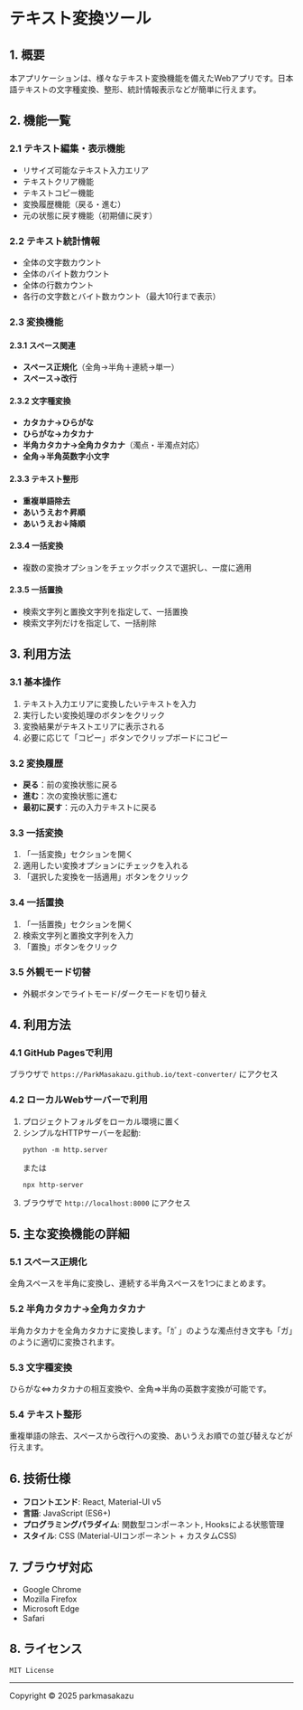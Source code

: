 # テキスト変換ツール

## 1. 概要

本アプリケーションは、様々なテキスト変換機能を備えたWebアプリです。日本語テキストの文字種変換、整形、統計情報表示などが簡単に行えます。


## 2. 機能一覧

### 2.1 テキスト編集・表示機能

- リサイズ可能なテキスト入力エリア
- テキストクリア機能
- テキストコピー機能
- 変換履歴機能（戻る・進む）
- 元の状態に戻す機能（初期値に戻す）

### 2.2 テキスト統計情報

- 全体の文字数カウント
- 全体のバイト数カウント
- 全体の行数カウント
- 各行の文字数とバイト数カウント（最大10行まで表示）

### 2.3 変換機能

#### 2.3.1 スペース関連
- **スペース正規化**（全角→半角＋連続→単一）
- **スペース→改行**

#### 2.3.2 文字種変換
- **カタカナ→ひらがな**
- **ひらがな→カタカナ**
- **半角カタカナ→全角カタカナ**（濁点・半濁点対応）
- **全角→半角英数字小文字**

#### 2.3.3 テキスト整形
- **重複単語除去**
- **あいうえお↑昇順**
- **あいうえお↓降順**

#### 2.3.4 一括変換
- 複数の変換オプションをチェックボックスで選択し、一度に適用

#### 2.3.5 一括置換
- 検索文字列と置換文字列を指定して、一括置換
- 検索文字列だけを指定して、一括削除


## 3. 利用方法

### 3.1 基本操作

1. テキスト入力エリアに変換したいテキストを入力
2. 実行したい変換処理のボタンをクリック
3. 変換結果がテキストエリアに表示される
4. 必要に応じて「コピー」ボタンでクリップボードにコピー

### 3.2 変換履歴

- **戻る**：前の変換状態に戻る
- **進む**：次の変換状態に進む
- **最初に戻す**：元の入力テキストに戻る

### 3.3 一括変換

1. 「一括変換」セクションを開く
2. 適用したい変換オプションにチェックを入れる
3. 「選択した変換を一括適用」ボタンをクリック

### 3.4 一括置換

1. 「一括置換」セクションを開く
2. 検索文字列と置換文字列を入力
3. 「置換」ボタンをクリック

### 3.5 外観モード切替

- 外観ボタンでライトモード/ダークモードを切り替え


## 4. 利用方法

### 4.1 GitHub Pagesで利用

ブラウザで `https://ParkMasakazu.github.io/text-converter/` にアクセス

### 4.2 ローカルWebサーバーで利用

1. プロジェクトフォルダをローカル環境に置く
2. シンプルなHTTPサーバーを起動:
   ```
   python -m http.server
   ```
   または
   ```
   npx http-server
   ```
3. ブラウザで `http://localhost:8000` にアクセス


## 5. 主な変換機能の詳細

### 5.1 スペース正規化
全角スペースを半角に変換し、連続する半角スペースを1つにまとめます。

### 5.2 半角カタカナ→全角カタカナ
半角カタカナを全角カタカナに変換します。「ｶﾞ」のような濁点付き文字も「ガ」のように適切に変換されます。

### 5.3 文字種変換
ひらがな⇔カタカナの相互変換や、全角⇒半角の英数字変換が可能です。

### 5.4 テキスト整形
重複単語の除去、スペースから改行への変換、あいうえお順での並び替えなどが行えます。


## 6. 技術仕様

- **フロントエンド**: React, Material-UI v5
- **言語**: JavaScript (ES6+)
- **プログラミングパラダイム**: 関数型コンポーネント, Hooksによる状態管理
- **スタイル**: CSS (Material-UIコンポーネント + カスタムCSS)


## 7. ブラウザ対応

- Google Chrome
- Mozilla Firefox
- Microsoft Edge
- Safari


## 8. ライセンス

`MIT License`

---

Copyright © 2025 parkmasakazu
